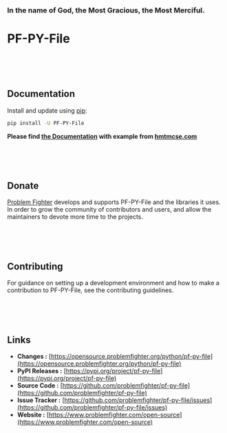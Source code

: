 ### In the name of God, the Most Gracious, the Most Merciful.

# PF-PY-File



<br/><br/><br/>
## Documentation
Install and update using [pip](https://pip.pypa.io/en/stable/getting-started/):
```bash
pip install -U PF-PY-File
```

**Please find [the Documentation]() with example from [hmtmcse.com]()**


<br/><br/><br/>
## Donate
[Problem Fighter](https://www.problemfighter.com/) develops and supports PF-PY-File and the libraries it uses. In order to grow
the community of contributors and users, and allow the maintainers to devote more time to the projects.


<br/><br/><br/>
## Contributing
For guidance on setting up a development environment and how to make a contribution to PF-PY-File, see the contributing guidelines.


<br/><br/><br/>
## Links
* **Changes :** [https://opensource.problemfighter.org/python/pf-py-file](https://opensource.problemfighter.org/python/pf-py-file)
* **PyPI Releases :** [https://pypi.org/project/pf-py-file](https://pypi.org/project/pf-py-file)
* **Source Code :** [https://github.com/problemfighter/pf-py-file](https://github.com/problemfighter/pf-py-file)
* **Issue Tracker :** [https://github.com/problemfighter/pf-py-file/issues](https://github.com/problemfighter/pf-py-file/issues)
* **Website :** [https://www.problemfighter.com/open-source](https://www.problemfighter.com/open-source)

